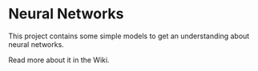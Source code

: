 # Neural Networks

This project contains some simple models to get an understanding about neural networks. 

Read more about it in the Wiki.
